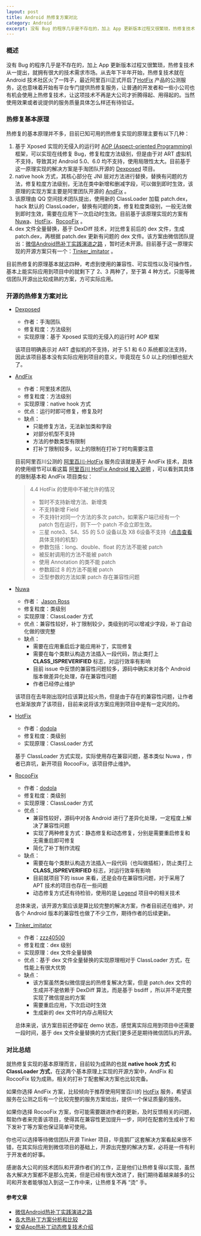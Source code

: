 ```yaml
---
layout: post
title: Android 热修复方案对比
category: Android 
excerpt: 没有 Bug 的程序几乎是不存在的，加上 App 更新版本过程又很繁琐，热修复技术从一提出，就拥有很大的技术需求市场。热修复从一提出就出现了很多不同的解决方案，同一种实现原理可能还存在着多个实现方案，本文就开源的热修复方案作一些简单的分析，让有需要的开发者在选择的时候有一个大概的了解。
---
```


### 概述

没有 Bug 的程序几乎是不存在的，加上 App 更新版本过程又很繁琐，热修复技术从一提出，就拥有很大的技术需求市场。从去年下半年开始，热修复技术就在 Android  技术社区火了一阵子，最近阿里百川正式开启了[HotFix](https://hotfix.taobao.com/hotfix/index.htm) 产品的公测服务，这也意味着开始有平台专门提供热修复服务，让普通的开发者和一些小公司也有机会使用上热修复技术，让这项技术不再是大公司才折腾得起、用得起的。当然使用效果或者说提供的服务质量具体怎么样还有待验证。

### 热修复基本原理

热修复的基本原理并不多，目前已知可用的热修复实现的原理主要有以下几种：

1. 基于 Xposed 实现的无侵入的运行时 [AOP (Aspect-oriented Programming)](http://en.wikipedia.org/wiki/Aspect-oriented_programming)  框架，可以实现在线修复 Bug，修复粒度方法级别，但是由于对 ART 虚拟机不支持，导致其对 Android 5.0、6.0 均不支持，使用局限性太大。目前基于这一原理实现的解决方案是手淘团队开源的 [Dexposed](https://github.com/alibaba/dexposed) 项目。
2. native hook 方式，其核心部分在 JNI 层对方法进行替换，替换有问题的方法，修复粒度方法级别，无法在类中新增和删减字段，可以做到即时生效，该原理的实现方案主要是阿里团队开源的 [AndFix](https://github.com/alibaba/AndFix) 。
3. 该原理由 QQ 空间技术团队提出，使用新的 ClassLoader 加载 patch.dex，hack 默认的 ClassLoader，替换有问题的类，修复粒度类级别，一般无法做到即时生效，需要在应用下一次启动时生效。目前基于该原理实现的方案有 [Nuwa](https://github.com/jasonross/Nuwa)、[HotFix](https://github.com/dodola/HotFix)、[RocooFix](https://github.com/dodola/RocooFix) 。
4. dex 文件全量替换，基于 DexDiff 技术，对比修复前后的 dex 文件，生成 patch.dex，再根据 patch.dex 更新有问题的 dex 文件。该方案由微信团队提出：[微信Android热补丁实践演进之路](http://bugly.qq.com/bbs/forum.php?mod=viewthread&tid=1264) ，暂时还未开源。目前基于这一原理实现的开源方案只有一个：[Tinker_imitator](https://github.com/zzz40500/Tinker_imitator) 。

目前热修复的原理基本就这四种，考虑到使用的兼容性、可实现性以及可操作性，基本上能实际应用到项目中的就剩下了 2、3 两种了，至于第 4 种方式，只能等微信团队开源出比较成熟的方案，方可实际应用。

### 开源的热修复方案对比

- [Dexposed](https://github.com/alibaba/dexposed)

  -  作者：手淘团队
  -  修复粒度：方法级别
  -  实现原理：基于 Xposed 实现的无侵入的运行时 AOP 框架

   该项目明确表示对 ART 虚拟机的不支持，对于 5.1 和 6.0 系统都没法支持，因此该项目基本没有实际应用到项目的意义，毕竟现在 5.0 以上的份额也挺大了。


- [AndFix](https://github.com/alibaba/AndFix)

  - 作者：阿里技术团队
  - 修复粒度：方法级别
  - 实现原理：native hook 方式
  - 优点：运行时即可修复，修复及时
  - 缺点：
    - 只能修复方法，无法新加类和字段
    - 对部分机型不支持
    - 方法的参数类型有限制
    - 打补丁限制较多，以上的限制在打补丁时均需要注意

  目前阿里百川公测的 [阿里百川\-HotFix](https://hotfix.taobao.com/hotfix/index.htm) 服务应该就是基于 AndFix 技术，具体的使用细节可以看这篇 [阿里百川 HotFix Android 接入说明](https://baichuan.taobao.com/docs/doc.htm?spm=a3c0d.7629140.0.0.dzpp9X&treeId=234&articleId=105457&docType=1) ，可以看到其具体的限制基本和 AndFix 项目类似：

  > 4.4 HotFix 的使用中不被允许的情况
  >
  > - 暂时不支持新增方法、新增类
  > - 不支持新增 Field
  > - 不支持针对同一个方法的多次 patch，如果客户端已经有一个 patch 包在运行，则下一个 patch 不会立即生效。
  > - 三星 note3、S4、S5 的 5.0 设备以及 X8 6设备不支持（[点击查看](http://baichuan.taobao.com/docs/doc.htm?spm=a3c0d.7629140.0.0.8K3Zr9&treeId=234&articleId=105460&docType=1#s1)具体支持的机型）
  > - 参数包括：long、double、float 的方法不能被 patch
  > - 被反射调用的方法不能被 patch
  > - 使用 Annotation 的类不能 patch
  > - 参数超过 8 的方法不能被 patch
  > - 泛型参数的方法如果 patch 存在兼容性问题


- [Nuwa](https://github.com/jasonross/Nuwa)

  - 作者： [Jason Ross](https://github.com/jasonross)
  - 修复粒度：类级别
  - 实现原理：ClassLoader 方式
  - 优点：兼容性较好，补丁限制较少，类级别的可以增减少字段，补丁自动化做的很完整
  - 缺点：
    - 需要在应用重启后才能应用补丁，实现修复
    - 需要在每个类默认构造方法插入一段代码，防止类打上 **CLASS_ISPREVERIFIED** 标志，对运行效率有影响
    - 目前 issue 中反馈的兼容性问题较多，源码中确实未对各个 Android 版本做差异化处理，存在兼容性问题
    - 作者已经停止维护

  该项目在去年刚出现时应该算比较火热，但是由于存在的兼容性问题，让作者也渐渐放弃了该项目，目前来说将该方案应用到项目中是有一定风险的。

- [HotFix](https://github.com/dodola/HotFix)

  - 作者：[dodola](https://github.com/dodola)
  - 修复粒度：类级别
  - 实现原理：ClassLoader 方式

  基于 ClassLoader 方式实现，实际使用存在兼容问题，基本类似 Nuwa ，作者已弃坑，新开项目 RocooFix，该项目停止维护。

- [RocooFix](https://github.com/dodola/RocooFix)

  - 作者：[dodola](https://github.com/dodola)
  - 修复粒度：类级别
  - 实现原理：ClassLoader 方式
  - 优点：
    - 兼容性较好，源码中对各 Android 进行了差异化处理，一定程度上解决了兼容性问题
    - 实现了两种修复方式：静态修复和动态修复，分别是需要重启修复和无需重启即可修复
    - 简化了补丁制作流程
  - 缺点：
    - 需要在每个类默认构造方法插入一段代码（也叫做插桩），防止类打上 **CLASS_ISPREVERIFIED** 标志，对运行效率有影响
    - 目前就项目下的 issue 来看，还是会存在兼容性问题，对于采用了 APT 技术的项目也存在一些问题
    - 动态修复方式还有待检验，使用的是 [Legend](https://github.com/asLody/legend) 项目中的相关技术

  总体来说，该开源方案应该是算比较完整的解决方案，作者目前还在维护，对各个 Android 版本的兼容性也做了不少工作，期待作者的后续更新。

- [Tinker\_imitator](https://github.com/zzz40500/Tinker_imitator)

  - 作者：[zzz40500](https://github.com/zzz40500)
  - 修复粒度：dex 级别
  - 实现原理：dex 文件全量替换
  - 优点：基于 dex 文件全量替换的实现原理相对于 ClassLoader 方式，在性能上有很大优势
  - 缺点：
    - 该方案虽然类似微信提出的热修复解决方案，但是 patch.dex 文件的生成并不是依赖于 DexDiff 算法，而是基于 bsdiff ，所以并不是完整实现了微信提出的方案
    - 需要重启应用，下次启动时生效
    - 生成新的 dex 文件时内存占用较大

  总体来说，该方案目前还停留在 demo 状态，感觉离实际应用到项目中还需要一段时间，基于 dex 文件全量替换的方式我们更多还是期待微信团队的开源。

### 对比总结

就热修复实现的基本原理而言，目前较为成熟的也就 **native hook 方式** 和 **ClassLoader 方式**，在这两个基本原理上实现的开源方案中，AndFix 和 RocooFix 较为成熟，相关的打补丁配套解决方案也比较完备。

如果你选择 AndFix 方案，比较倾向于推荐使用阿里百川的 [HotFix](https://hotfix.taobao.com/hotfix/index.htm)  服务，希望该服务在公测之后有一个比较完整的服务方案给出，提供一个保证质量的服务。

如果你选择 RocooFix 方案，你可能需要跟进作者的更新，及时反馈相关的问题，帮助作者来完善该项目，使得其在兼容性更加提升一步，同时在配套的生成补丁和下发补丁等方案也保证简单可使用。

你也可以选择等待微信团队开源 Tinker 项目，毕竟鹅厂这套解决方案看起来很不错，在其实际应用到微信项目的基础上，开源出完整的解决方案，必将是一件有利于开发者的好事。

感谢各大公司的技术团队和开源作者们的工作，正是他们让热修复得以实现，虽然各大解决方案都不是那么完美，但是已经有很大改进了，我们期待着越来越多的公司和开发者能够加入到这一工作中来，让热修复不再 “烫” 手。

#### 参考文章

- [微信Android热补丁实践演进之路](http://bugly.qq.com/bbs/forum.php?mod=viewthread&tid=1264) 
- [各大热补丁方案分析和比较](http://blog.zhaiyifan.cn/2015/11/20/HotPatchCompare/)
- [安卓App热补丁动态修复技术介绍](http://mp.weixin.qq.com/s?__biz=MzI1MTA1MzM2Nw==&mid=400118620&idx=1&sn=b4fdd5055731290eef12ad0d17f39d4a&scene=0)